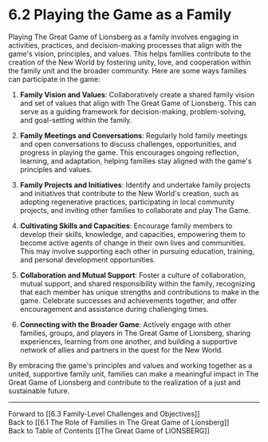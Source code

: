 # 6.2 Playing the Game as a Family

Playing The Great Game of Lionsberg as a family involves engaging in activities, practices, and decision-making processes that align with the game's vision, principles, and values. This helps families contribute to the creation of the New World by fostering unity, love, and cooperation within the family unit and the broader community. Here are some ways families can participate in the game:

1.  **Family Vision and Values**: Collaboratively create a shared family vision and set of values that align with The Great Game of Lionsberg. This can serve as a guiding framework for decision-making, problem-solving, and goal-setting within the family.
    
2.  **Family Meetings and Conversations**: Regularly hold family meetings and open conversations to discuss challenges, opportunities, and progress in playing the game. This encourages ongoing reflection, learning, and adaptation, helping families stay aligned with the game's principles and values.
    
3.  **Family Projects and Initiatives**: Identify and undertake family projects and initiatives that contribute to the New World's creation, such as adopting regenerative practices, participating in local community projects, and inviting other families to collaborate and play The Game.
    
4.  **Cultivating Skills and Capacities**: Encourage family members to develop their skills, knowledge, and capacities, empowering them to become active agents of change in their own lives and communities. This may involve supporting each other in pursuing education, training, and personal development opportunities.
    
5.  **Collaboration and Mutual Support**: Foster a culture of collaboration, mutual support, and shared responsibility within the family, recognizing that each member has unique strengths and contributions to make in the game. Celebrate successes and achievements together, and offer encouragement and assistance during challenging times.
    
6.  **Connecting with the Broader Game**: Actively engage with other families, groups, and players in The Great Game of Lionsberg, sharing experiences, learning from one another, and building a supportive network of allies and partners in the quest for the New World.
    

By embracing the game's principles and values and working together as a united, supportive family unit, families can make a meaningful impact in The Great Game of Lionsberg and contribute to the realization of a just and sustainable future.

____

Forward to [[6.3 Family-Level Challenges and Objectives]]    
Back to [[6.1 The Role of Families in The Great Game of Lionsberg]]  
Back to Table of Contents [[The Great Game of LIONSBERG]]  